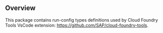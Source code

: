 ## Overview

This package contains run-config types definitions used by Cloud Foundry Tools VsCode extension: https://github.com/SAP/cloud-foundry-tools.
